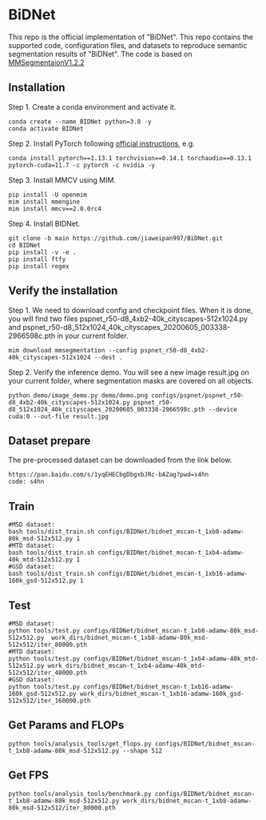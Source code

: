 # BiDNet
This repo is the official implementation of "BiDNet". This repo contains the supported code, configuration files, and datasets to reproduce semantic segmentation results of "BiDNet". The code is based on [MMSegmentaionV1.2.2](https://github.com/open-mmlab/mmsegmentation/tree/main)

## Installation
Step 1. Create a conda environment and activate it.
```
conda create --name BIDNet python=3.8 -y
conda activate BIDNet
```
Step 2. Install PyTorch following [official instructions](https://pytorch.org/get-started/previous-versions/), e.g.
```
conda install pytorch==1.13.1 torchvision==0.14.1 torchaudio==0.13.1 pytorch-cuda=11.7 -c pytorch -c nvidia -y
```
Step 3. Install MMCV using MIM.
```
pip install -U openmim
mim install mmengine
mim install mmcv==2.0.0rc4
```
Step 4. Install BIDNet.
```
git clone -b main https://github.com/jiaweipan997/BiDNet.git
cd BIDNet
pip install -v -e .
pip install ftfy
pip install regex
```

## Verify the installation
Step 1. We need to download config and checkpoint files. When it is done, you will find two files pspnet_r50-d8_4xb2-40k_cityscapes-512x1024.py and pspnet_r50-d8_512x1024_40k_cityscapes_20200605_003338-2966598c.pth in your current folder.
```
mim download mmsegmentation --config pspnet_r50-d8_4xb2-40k_cityscapes-512x1024 --dest .
```
Step 2. Verify the inference demo. You will see a new image result.jpg on your current folder, where segmentation masks are covered on all objects.
```
python demo/image_demo.py demo/demo.png configs/pspnet/pspnet_r50-d8_4xb2-40k_cityscapes-512x1024.py pspnet_r50-d8_512x1024_40k_cityscapes_20200605_003338-2966598c.pth --device cuda:0 --out-file result.jpg
```

## Dataset prepare
The pre-processed dataset can be downloaded from the link below.
```
https://pan.baidu.com/s/1yqEHECbgDbgxbJRc-bAZag?pwd=s4hn
code: s4hn
```

## Train
```
#MSD dataset:
bash tools/dist_train.sh configs/BIDNet/bidnet_mscan-t_1xb8-adamw-80k_msd-512x512.py 1
#MTD dataset:
bash tools/dist_train.sh configs/BIDNet/bidnet_mscan-t_1xb4-adamw-40k_mtd-512x512.py 1
#GSD dataset:
bash tools/dist_train.sh configs/BIDNet/bidnet_mscan-t_1xb16-adamw-160k_gsd-512x512.py 1
```

## Test
```
#MSD dataset:
python tools/test.py configs/BIDNet/bidnet_mscan-t_1xb8-adamw-80k_msd-512x512.py  work_dirs/bidnet_mscan-t_1xb8-adamw-80k_msd-512x512/iter_80000.pth
#MTD dataset:
python tools/test.py configs/BIDNet/bidnet_mscan-t_1xb4-adamw-40k_mtd-512x512.py work_dirs/bidnet_mscan-t_1xb4-adamw-40k_mtd-512x512/iter_40000.pth
#GSD dataset:
python tools/test.py configs/BIDNet/bidnet_mscan-t_1xb16-adamw-160k_gsd-512x512.py work_dirs/bidnet_mscan-t_1xb16-adamw-160k_gsd-512x512/iter_160000.pth
```

## Get Params and FLOPs
```
python tools/analysis_tools/get_flops.py configs/BIDNet/bidnet_mscan-t_1xb8-adamw-80k_msd-512x512.py --shape 512
```

## Get FPS
```
python tools/analysis_tools/benchmark.py configs/BIDNet/bidnet_mscan-t_1xb8-adamw-80k_msd-512x512.py work_dirs/bidnet_mscan-t_1xb8-adamw-80k_msd-512x512/iter_80000.pth
```

